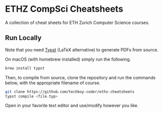 
# ETHZ CompSci Cheatsheets

A collection of cheat sheets for ETH Zurich Computer Science courses.


## Run Locally

Note that you need [Typst](https://typst.app/) (LaTeX alternative) to generate PDFs from source.

On macOS (with homebrew installed) simply run the following.
```bash
brew install typst
```

Then, to compile from source, clone the repository and run the commands below, with the appropriate filename of course.
```bash
git clone https://github.com/techboy-coder/ethz-cheatsheets
typst compile <file.typ>
```

Open in your favorite text editor and use/modify however you like.

